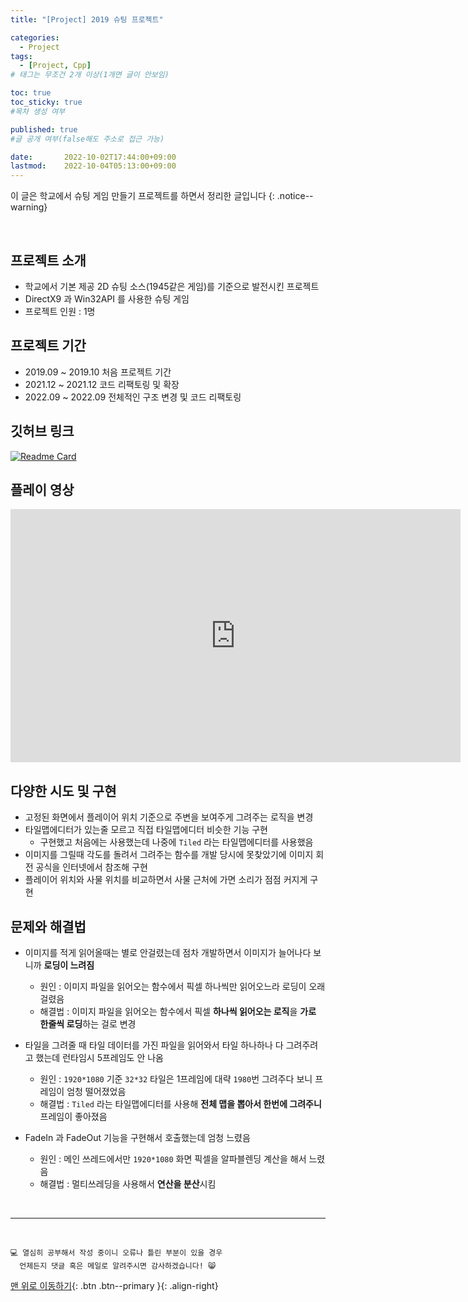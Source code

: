```yaml
---
title: "[Project] 2019 슈팅 프로젝트" 

categories:
  - Project
tags:
  - [Project, Cpp]
# 태그는 무조건 2개 이상(1개면 글이 안보임)

toc: true
toc_sticky: true
#목차 생성 여부

published: true
#글 공개 여부(false해도 주소로 접근 가능)

date:       2022-10-02T17:44:00+09:00
lastmod:    2022-10-04T05:13:00+09:00
---
```


이 글은 학교에서 슈팅 게임 만들기 프로젝트를 하면서 정리한 글입니다
{: .notice--warning}

<br>

## 프로젝트 소개

- 학교에서 기본 제공 2D 슈팅 소스(1945같은 게임)를 기준으로 발전시킨 프로젝트
- DirectX9 과 Win32API 를 사용한 슈팅 게임
- 프로젝트 인원 : 1명

## 프로젝트 기간

- 2019.09 ~ 2019.10 처음 프로젝트 기간
- 2021.12 ~ 2021.12 코드 리팩토링 및 확장
- 2022.09 ~ 2022.09 전체적인 구조 변경 및 코드 리팩토링

## 깃허브 링크

[![Readme Card](https://github-readme-stats.vercel.app/api/pin/?username=reoul&repo=ShootingProject)](https://github.com/reoul/ShootingProject)

## 플레이 영상

<iframe width="720" height="405" src="https://www.youtube.com/embed/WfoJj2R4Fv0" title="타이탄 소울 모작 플레이 영상" frameborder="0" allow="accelerometer; autoplay; clipboard-write; encrypted-media; gyroscope; picture-in-picture" allowfullscreen></iframe>

## 다양한 시도 및 구현

- 고정된 화면에서 플레이어 위치 기준으로 주변을 보여주게 그려주는 로직을 변경
- 타일맵에디터가 있는줄 모르고 직접 타일맵에디터 비슷한 기능 구현
  - 구현했고 처음에는 사용했는데 나중에 `Tiled` 라는 타일맵에디터를 사용했음
- 이미지를 그릴때 각도를 돌려서 그려주는 함수를 개발 당시에 못찾았기에 이미지 회전 공식을 인터넷에서 참조해 구현
- 플레이어 위치와 사물 위치를 비교하면서 사물 근처에 가면 소리가 점점 커지게 구현

## 문제와 해결법

- 이미지를 적게 읽어올때는 별로 안걸렸는데 점차 개발하면서 이미지가 늘어나다 보니까 **로딩이 느려짐**
  - 원인 : 이미지 파일을 읽어오는 함수에서 픽셀 하나씩만 읽어오느라 로딩이 오래 걸렸음
  - 해결법 : 이미지 파일을 읽어오는 함수에서 픽셀 **하나씩 읽어오는 로직**을 **가로 한줄씩 로딩**하는 걸로 변경

- 타일을 그려줄 때 타일 데이터를 가진 파일을 읽어와서 타일 하나하나 다 그려주려고 했는데 런타임시 5프레임도 안 나옴
  - 원인 : `1920*1080` 기준 `32*32` 타일은 1프레임에 대략 `1980`번 그려주다 보니 프레임이 엄청 떨어졌었음
  - 해결법 : `Tiled` 라는 타일맵에디터를 사용해 **전체 맵을 뽑아서 한번에 그려주니** 프레임이 좋아졌음

- FadeIn 과 FadeOut 기능을 구현해서 호출했는데 엄청 느렸음
  - 원인 : 메인 쓰레드에서만 `1920*1080` 화면 픽셀을 알파블렌딩 계산을 해서 느렸음
  - 해결법 : 멀티쓰레딩을 사용해서 **연산을 분산**시킴

<br>

***
<br>

    💻 열심히 공부해서 작성 중이니 오류나 틀린 부분이 있을 경우 
      언제든지 댓글 혹은 메일로 알려주시면 감사하겠습니다! 😸

[맨 위로 이동하기](#){: .btn .btn--primary }{: .align-right}